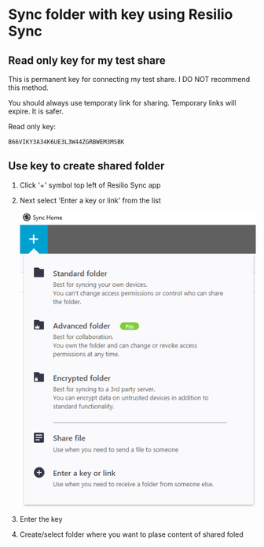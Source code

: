 
# Sync folder with key using Resilio Sync


## Read only key for my test share

This is permanent key for connecting my test share.
I DO NOT recommend this method.

You should always use temporaty link for sharing. Temporary links will expire.
It is safer.

Read only key:
```
B66VIKY3A34K6UE3L3W44ZGRBWEM3MSBK
```

## Use key to create shared folder

 1. Click '+' symbol top left of Resilio Sync app
 2. Next select 'Enter a key or link' from the list

    ![Enter key selection](Enter-a-key-or-link-selection.png)

 3. Enter the key
 4. Create/select folder where you want to plase content of shared foled


